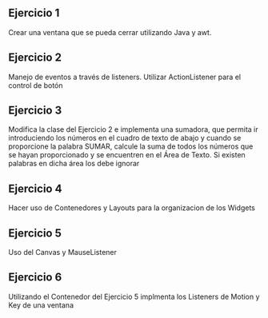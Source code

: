 ## Ejercicio 1

Crear una ventana que se pueda cerrar utilizando Java y awt.

## Ejercicio 2

Manejo de eventos a través de listeners. Utilizar ActionListener para el control
de botón

## Ejercicio 3

Modifica la clase del Ejercicio 2 e implementa una sumadora, que permita ir
introduciendo los números en el cuadro de texto de abajo y cuando se proporcione
la palabra SUMAR, calcule la suma de todos los números que se hayan proporcionado
y se encuentren en el Área de Texto. Si existen palabras en dicha área los debe
ignorar

## Ejercicio 4

Hacer uso de Contenedores y Layouts para la organizacion de los Widgets

## Ejercicio 5

Uso del Canvas y MauseListener

## Ejercicio 6

Utilizando el Contenedor del Ejercicio 5 implmenta los Listeners de Motion y Key de una ventana
